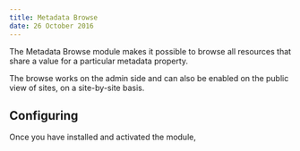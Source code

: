 ```yaml
---
title: Metadata Browse
date: 26 October 2016
---
```


The Metadata Browse module makes it possible to browse all resources that share a value for a particular metadata property. 

The browse works on the admin side and can also be enabled on the public view of sites, on a site-by-site basis. 

Configuring
-----------------
Once you have installed and activated the module, 